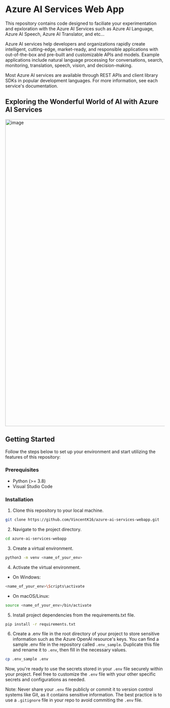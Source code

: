 # Azure AI Services Web App
This repository contains code designed to faciliate your experimentation and epxloration with the Azure AI Services such as Azure AI Language, Azure AI Speech, Azure AI Translator, and etc...

Azure AI services help developers and organizations rapidly create intelligent, cutting-edge, market-ready, and responsible applications with out-of-the-box and pre-built and customizable APIs and models. Example applications include natural language processing for conversations, search, monitoring, translation, speech, vision, and decision-making.

Most Azure AI services are available through REST APIs and client library SDKs in popular development languages. For more information, see each service's documentation.

## Exploring the Wonderful World of AI with Azure AI Services
<img width="971" alt="image" src="https://github.com/VincentK16/AISDC2024/assets/3338753/bb482fbd-98c4-4212-b467-149ad131bbe0">

## Getting Started

Follow the steps below to set up your environment and start utilizing the features of this repository:

### Prerequisites

- Python (>= 3.8)
- Visual Studio Code
  
### Installation

1. Clone this repository to your local machine.

```bash
git clone https://github.com/VincentK16/azure-ai-services-webapp.git
```
2. Navigate to the project directory.

```bash
cd azure-ai-services-webapp
```
3. Create a virtual environment.

```bash
python3 -m venv <name_of_your_env>
```
4. Activate the virtual environment.

- On Windows:

```bash
<name_of_your_env>\Scripts\activate
```

- On macOS/Linux:
```bash
source <name_of_your_env>/bin/activate
```
5. Install project dependencies from the requirements.txt file.

```bash
pip install -r requirements.txt
```
6. Create a .env file in the root directory of your project to store sensitive information such as the Azure OpenAI resource's keys. You can find a sample .env file in the repository called `.env_sample`. Duplicate this file and rename it to `.env`, then fill in the necessary values.

```bash
cp .env_sample .env
```

Now, you're ready to use the secrets stored in your `.env` file securely within your project. Feel free to customize the `.env` file with your other specific secrets and configurations as needed.

Note: Never share your `.env` file publicly or commit it to version control systems like Git, as it contains sensitive information. The best practice is to use a `.gitignore` file in your repo to avoid commiting the `.env` file.
